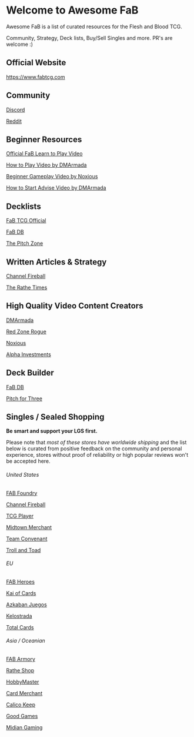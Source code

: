 # Welcome to Awesome FaB

Awesome FaB is a list of curated resources for the Flesh and Blood TCG.

Community, Strategy, Deck lists, Buy/Sell Singles and more. PR's are welcome :)

## Official Website

https://www.fabtcg.com

## Community

[Discord](https://discord.gg/vMRMdqJc4V)

[Reddit](https://www.reddit.com/r/FABTCG)

## Beginner Resources

[Official FaB Learn to Play Video](https://www.youtube.com/watch?v=416k-Rs8hgQ)

[How to Play Video by DMArmada](https://www.youtube.com/watch?v=lO6nOLh_dyw)

[Beginner Gameplay Video by Noxious](https://www.youtube.com/watch?v=cl9rI8sfuuk)

[How to Start Advise Video by DMArmada](https://www.youtube.com/watch?v=Ko2hjppaHDc)

## Decklists

[FaB TCG Official](https://fabtcg.com/decklists)

[FaB DB](https://www.fabdb.net)

[The Pitch Zone](https://thepitchzone.com)

## Written Articles & Strategy

[Channel Fireball](https://strategy.channelfireball.com/all-strategy/flesh-and-blood/)

[The Rathe Times](https://rathetimes.com)

## High Quality Video Content Creators

[DMArmada](https://www.youtube.com/DMarmada/)

[Red Zone Rogue](https://www.youtube.com/c/RedZoneRogue/)

[Noxious](https://www.youtube.com/c/NoxiousWhat/)

[Alpha Investments](https://www.youtube.com/channel/UCTp-iVOtTrKau0skmfZlo5Q)

## Deck Builder

[FaB DB](https://www.fabdb.net)

[Pitch for Three](https://pitchforthree.com/)

## Singles / Sealed Shopping

**Be smart and support your LGS first.**

Please note that *most of these stores have worldwide shipping* and the list below is curated from positive feedback on the community and personal experience, stores without proof of reliability or high popular reviews won't be accepted here.

###### United States

[FAB Foundry](https://www.fabfoundry.co)

[Channel Fireball](https://shop.channelfireball.com)

[TCG Player](https://shop.tcgplayer.com/flesh-and-blood-tcg)

[Midtown Merchant](https://midtownmerchant.com)

[Team Convenant](https://teamcovenant.com)

[Troll and Toad](https://www.trollandtoad.com)

###### EU

[FAB Heroes](https://fabheroes.com)

[Kai of Cards](https://kaiofcards.com)

[Azkaban Juegos](https://azkabanjuegos.com)

[Kelostrada](https://kelostrada.pl)

[Total Cards](https://www.totalcards.net)

###### Asia / Oceanian

[FAB Armory](https://fabarmory.com)

[Rathe Shop](https://www.rathe.shop)

[HobbyMaster](https://hobbymaster.co.nz)

[Card Merchant](https://cardmerchant.co.nz)

[Calico Keep](https://www.calicokeep.com)

[Good Games](https://tcg.goodgames.com.au)

[Midian Gaming](https://midiangaming.com.au)